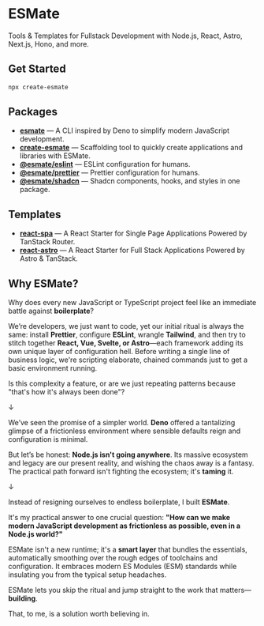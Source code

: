 # ESMate

Tools & Templates for Fullstack Development with Node.js, React, Astro, Next.js, Hono, and more.

## Get Started

```bash
npx create-esmate
```

## Packages

- [**esmate**](/packages/cli) — A CLI inspired by Deno to simplify modern JavaScript development.
- [**create-esmate**](/packages/create) — Scaffolding tool to quickly create applications and libraries with ESMate.
- [**@esmate/eslint**](/packages/eslint) — ESLint configuration for humans.
- [**@esmate/prettier**](/packages/prettier) — Prettier configuration for humans.
- [**@esmate/shadcn**](/packages/shadcn) — Shadcn components, hooks, and styles in one package.

## Templates

- [**react-spa**](/templates/react-spa) — A React Starter for Single Page Applications Powered by TanStack Router.
- [**react-astro**](/templates/react-astro) — A React Starter for Full Stack Applications Powered by Astro & TanStack.

## Why ESMate?

Why does every new JavaScript or TypeScript project feel like an immediate battle against **boilerplate**?

We’re developers, we just want to code, yet our initial ritual is always the same: install **Prettier**, configure
**ESLint**, wrangle **Tailwind**, and then try to stitch together **React, Vue, Svelte, or Astro**—each framework adding
its own unique layer of configuration hell. Before writing a single line of business logic, we're scripting elaborate,
chained commands just to get a basic environment running.

Is this complexity a feature, or are we just repeating patterns because "that's how it's always been done"?

↓

We’ve seen the promise of a simpler world. **Deno** offered a tantalizing glimpse of a frictionless environment where
sensible defaults reign and configuration is minimal.

But let’s be honest: **Node.js isn't going anywhere**. Its massive ecosystem and legacy are our present reality, and
wishing the chaos away is a fantasy. The practical path forward isn't fighting the ecosystem; it's **taming** it.

↓

Instead of resigning ourselves to endless boilerplate, I built **ESMate**.

It's my practical answer to one crucial question: **"How can we make modern JavaScript development as frictionless as
possible, even in a Node.js world?"**

ESMate isn't a new runtime; it's a **smart layer** that bundles the essentials, automatically smoothing over the rough
edges of toolchains and configuration. It embraces modern ES Modules (ESM) standards while insulating you from the
typical setup headaches.

ESMate lets you skip the ritual and jump straight to the work that matters—**building**.

That, to me, is a solution worth believing in.
